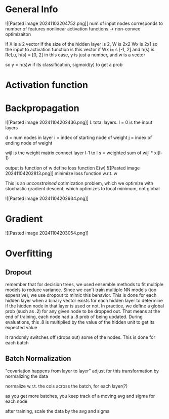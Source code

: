 # General Info
![[Pasted image 20241103204752.png]]
num of input nodes corresponds to number of features
nonlinear activation functions -> non-convex optimizaiton


If X is a 2 vector
If the size of the hidden layer is 2, W is 2x2
Wx is 2x1
so the input to activation function is this vector
if Wx i= s [-1, 2] and h(s) is ReLu, h(s) = [0, 2]
in this case, y is just a number, and w is a vector

so y = h(s)w
if its classification, sigmoid(y) to get a prob
# Activation function


# Backpropagation
![[Pasted image 20241104202436.png]]
L total layers.
l = 0 is the input layers

d = num nodes in layer
i = index of starting node of weight
j = index of ending node of weight

wijl is the weight matrix connect layer l-1 to l
s = weighted sum of wijl * xi(l-1)

output is function of w
define loss function E(w)
![[Pasted image 20241104202813.png]]
minimize loss function w.r.t. w

This is an *unconstrained* optimization problem, which we optimize with stochastic gradient descent, which optimizes to local minimum, not global

![[Pasted image 20241104202934.png]]

# Gradient
![[Pasted image 20241104203054.png]]
# Overfitting

## Dropout
remember that for decision trees, we used ensemble methods to fit multiple models to reduce variance.
Since we can't train multiple NN models (too expensive), we use dropout to mimic this behavior. This is done for each hidden layer when a binary vector exists for each hidden layer to determine if the hidden node in that layer is used or not.
In practice, we define a global prob (such as .2) for any given node to be dropped out. That means at the end of training, each node had a .8 prob of being updated.
During evaluations, this .8 is multiplied by the value of the hidden unit to get its expected value

It randomly switches off (drops out) some of the nodes. This is done for each batch

## Batch Normalization
"covariation happens from layer to layer"
adjust for this transformation by normalizing the data

normalize w.r.t. the cols across the batch, for each layer(?)

as you get more batches, you keep track of a moving avg and sigma for each node

after training, scale the data by the avg and sigma

